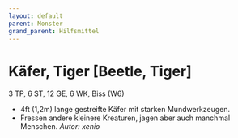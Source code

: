 ```yaml
---
layout: default
parent: Monster
grand_parent: Hilfsmittel
---
```


# Käfer, Tiger [Beetle, Tiger]
3 TP, 6 ST, 12 GE, 6 WK, Biss (W6)
- 4ft (1,2m) lange gestreifte Käfer mit starken Mundwerkzeugen.
- Fressen andere kleinere Kreaturen, jagen aber auch manchmal Menschen.
*Autor: xenio*